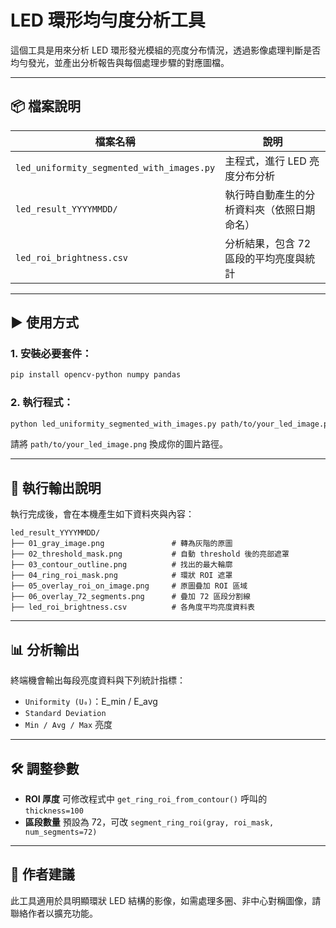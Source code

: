 
# LED 環形均勻度分析工具

這個工具是用來分析 LED 環形發光模組的亮度分布情況，透過影像處理判斷是否均勻發光，並產出分析報告與每個處理步驟的對應圖檔。

---

## 📦 檔案說明

| 檔案名稱 | 說明 |
|----------|------|
| `led_uniformity_segmented_with_images.py` | 主程式，進行 LED 亮度分布分析 |
| `led_result_YYYYMMDD/` | 執行時自動產生的分析資料夾（依照日期命名） |
| `led_roi_brightness.csv` | 分析結果，包含 72 區段的平均亮度與統計 |

---

## ▶️ 使用方式

### 1. 安裝必要套件：

```bash
pip install opencv-python numpy pandas
```

### 2. 執行程式：

```bash
python led_uniformity_segmented_with_images.py path/to/your_led_image.png
```

請將 `path/to/your_led_image.png` 換成你的圖片路徑。

---

## 📂 執行輸出說明

執行完成後，會在本機產生如下資料夾與內容：

```
led_result_YYYYMMDD/
├── 01_gray_image.png               # 轉為灰階的原圖
├── 02_threshold_mask.png           # 自動 threshold 後的亮部遮罩
├── 03_contour_outline.png          # 找出的最大輪廓
├── 04_ring_roi_mask.png            # 環狀 ROI 遮罩
├── 05_overlay_roi_on_image.png     # 原圖疊加 ROI 區域
├── 06_overlay_72_segments.png      # 疊加 72 區段分割線
├── led_roi_brightness.csv          # 各角度平均亮度資料表
```

---

## 📊 分析輸出

終端機會輸出每段亮度資料與下列統計指標：

- `Uniformity (U₀)`：E_min / E_avg
- `Standard Deviation`
- `Min / Avg / Max` 亮度

---

## 🛠️ 調整參數

- **ROI 厚度** 可修改程式中 `get_ring_roi_from_contour()` 呼叫的 `thickness=100`
- **區段數量** 預設為 72，可改 `segment_ring_roi(gray, roi_mask, num_segments=72)`

---

## 📩 作者建議

此工具適用於具明顯環狀 LED 結構的影像，如需處理多圈、非中心對稱圖像，請聯絡作者以擴充功能。
